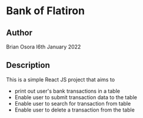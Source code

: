 # Bank of Flatiron

## Author
Brian Osora I6th January 2022

## Description
This is a simple React JS project that aims to

- print out user's bank transactions in a table
- Enable user to submit transaction data to the table
- Enable user to search for transaction from table
- Enable user to delete a transaction from the table

